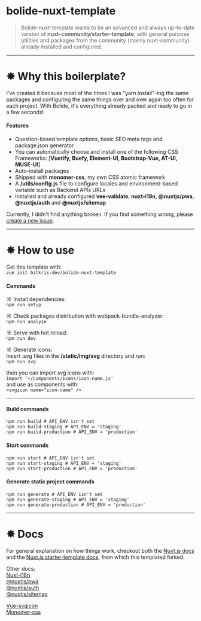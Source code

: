 # bolide-nuxt-template

> Bolide-nuxt-template wants to be an advanced and always up-to-date version of **nuxt-community/starter-template**, with general purpose utilities and packages from the community (mainly nuxt-community) already installed and configured.

-----------------------------------------

# ✸ Why this boilerplate?
I've created it because most of the times I was "yarn install"-ing the same packages and configuring the same things over and over again too often for each project. With Bolide, it's everything already packed and ready to go in a few seconds!

#### Features
* Question-based template options, basic SEO meta tags and package.json generator
* You can automatically choose and install one of the following CSS Frameworks: [**Vuetify, Buefy, Element-UI, Bootstrap-Vue, AT-UI, MUSE-UI**]
* Auto-install packages
* Shipped with **monomer-css**, my own CSS atomic framework
* A **/utils/config.js** file to configure locales and environment-based variable such as Backend APIs URLs
* Installed and already configured **vee-validate**, **nuxt-i18n**, **@nuxtjs/pwa**, **@nuxtjs/auth** and **@nuxtjs/sitemap**

Currently, I didn't find anything broken. If you find something wrong, please [create a new issue](https://github.com/bitkris-dev/bolide-nuxt-template/issues/new).

-----------------------------------------

# ✸ How to use

Get this template with:  
`vue init bitkris-dev/bolide-nuxt-template`  

#### Commands
☼ Install dependencies:  
`npm run setup`  

☼ Check packages distribution with webpack-bundle-analyzer:  
`npm run analyze`  

☼ Serve with hot reload:  
`npm run dev`  

☼ Generate icons:  
Insert .svg files in the **/static/img/svg** directory and run:  
`npm run svg`  

then you can import svg icons with:  
`import '~/components/icons/icon-name.js'`  
and use as components with:  
`<svgicon name="icon-name" />`  

-----------------------------------------

#### Build commands
`npm run build # API_ENV isn't set`  
`npm run build-staging # API_ENV = 'staging'`  
`npm run build-production # API_ENV = 'production'`  

#### Start commands
`npm run start # API_ENV isn't set`  
`npm run start-staging # API_ENV = 'staging'`  
`npm run start-production # API_ENV = 'production'`  

#### Generate static project commands  
`npm run generate # API_ENV isn't set`  
`npm run generate-staging # API_ENV = 'staging'`  
`npm run generate-production # API_ENV = 'production'`  

-----------------------------------------

# ✸ Docs
For general explanation on how things work, checkout both the [Nuxt.js docs](https://github.com/nuxt/nuxt.js) and the [Nuxt.js starter-template docs](https://github.com/nuxt-community/starter-template), from which this templated forked.  

Other docs:  
[Nuxt-i18n](https://github.com/nuxt-community/nuxt-i18n)  
[@nuxtjs/pwa](https://pwa.nuxtjs.org/)  
[@nuxtjs/auth](https://github.com/nuxt-community/auth-module)  
[@nuxtjs/sitemap](https://github.com/nuxt-community/sitemap-module)  
  
[Vue-svgicon](https://mmf-fe.github.io/vue-svgicon/)  
[Monomer-css](https://github.com/bitkris-dev/monomer-css)  
